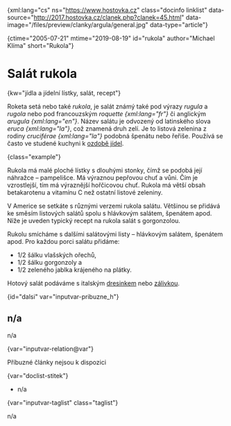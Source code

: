 
{xml:lang="cs" ns="https://www.hostovka.cz" class="docinfo linklist" data-source="http://2017.hostovka.cz/clanek.php?clanek=45.html" data-image="/files/preview/clanky/argula/general.jpg" data-type="article"}

{ctime="2005-07-21" mtime="2019-08-19" id="rukola" author="Michael Klíma" short="Rukola"}

# Salát rukola 

{kw="jídla a jídelní lístky, salát, recept"}

Roketa setá nebo také _rukola_, je salát známý také pod výrazy _rugula_ a _rugola_ nebo pod francouzským _roquette {xml:lang="fr"}_ či anglickým _arugula {xml:lang="en"}_. Název salátu je odvozený od latinského slova _eruca {xml:lang="la"}_, což znamená druh zelí. Je to listová zelenina z rodiny _cruciférae {xml:lang="la"}_ podobná špenátu nebo řeřiše. Používá se často ve studené kuchyni k [ozdobě jídel][1]. 

{class="example"}

Rukola má malé ploché lístky s dlouhými stonky, čímž se podobá její náhražce – pampelišce. Má výraznou pepřovou chuť a vůni. Čím je vzrostlejší, tím má výraznější hořčicovou chuť. Rukola má větší obsah betakarotenu a vitamínu C než ostatní listové zeleniny. 

V Americe se setkáte s různými verzemi rukola salátu. Většinou se přidává ke směsím listových salátů spolu s hlávkovým salátem, špenátem apod. Níže je uveden typický recept na rukola salát s gorgonzolou. 

Rukolu smícháme s dalšími salátovými listy – hlávkovým salátem, špenátem apod. Pro každou porci salátu přidáme: 

  * 1/2 šálku vlašských ořechů, 
  * 1/2 šálku gorgonzoly a 
  * 1/2 zeleného jablka krájeného na plátky. 

Hotový salát podáváme s italským [dresinkem][2] nebo [zálivkou][3]. 

{id="dalsi" var="inputvar-pribuzne_h"}

## n/a 

n/a 

{var="inputvar-relation@var"}

Příbuzné články nejsou k dispozici 

{var="doclist-stitek"}

  * n/a 

{var="inputvar-taglist" class="taglist"}

n/a

 [1]: /zdobeni
 [2]: /zalivka_dresink#dresinky
 [3]: /zalivka_dresink#zalivka

